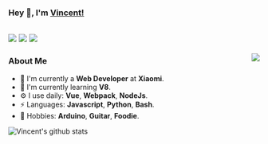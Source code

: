 ### Hey 👋, I'm [Vincent!](https://vincentstudio.info)

[![](https://img.shields.io/badge/-Blog-9c27b0?style=flat-square&logo=blogger&logoColor=white&link=https://vincentstudio.info)](https://vincentstudio.info)
[![](https://img.shields.io/badge/-Gmail-c14438?style=flat-square&logo=Gmail&logoColor=white&link=mailto:wang.yuanqiu007@gmail.com)](mailto:wang.yuanqiu007@gmail.com)
[![](https://img.shields.io/badge/-Telegram-1ca0f1?style=flat-square&logo=telegram&logoColor=white&link=https://t.me/Vincent0700)](https://t.me/Vincent0700)
---

<a href="https://vincentstudio.info" target="_blank"><img align="right" src="https://i.loli.net/2020/07/17/QfI4bKAokLNvrcp.png" /></a>

### About Me

- 🏢 I'm currently a **Web Developer** at **Xiaomi**.
- 🌱 I'm currently learning **V8**.
- ⚙️ I use daily: **Vue**, **Webpack**, **NodeJs**.
- ⚡ Languages: **Javascript**, **Python**, **Bash**.
- 💜 Hobbies: **Arduino**, **Guitar**, **Foodie**.

![Vincent's github stats](https://github-readme-stats.vercel.app/api?username=Vincent0700&show_icons=true&hide_border=true)
